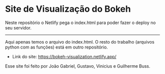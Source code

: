# Site de Visualização do Bokeh
Neste repositório o Netlify pega o index.html para poder fazer o deploy no seu servidor.

---

Aqui apenas temos o arquivo do index.html. O resto do trabalho (arquivos python com as funções) está em outro repositório.

- Link do site: https://bokeh-visualization.netlify.app/

Esse site foi feito por João Gabriel, Gustavo, Vinicius e Guilherme Buss.
